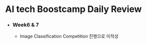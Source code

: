# AI tech Boostcamp Daily Review

- ### Week6 & 7

  - Image Classification Competition 진행으로 미작성
  
